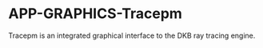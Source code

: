 APP-GRAPHICS-Tracepm
====================

Tracepm is an integrated graphical interface to the DKB ray tracing engine. 
